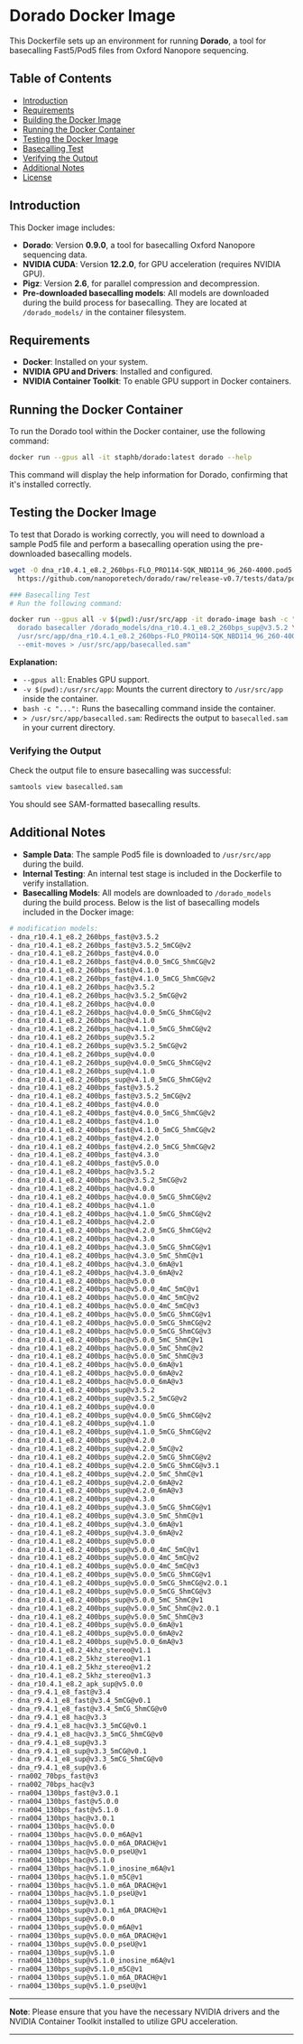 # Dorado Docker Image

This Dockerfile sets up an environment for running **Dorado**, a tool for basecalling Fast5/Pod5 files from Oxford Nanopore sequencing.

## Table of Contents

- [Introduction](#introduction)
- [Requirements](#requirements)
- [Building the Docker Image](#building-the-docker-image)
- [Running the Docker Container](#running-the-docker-container)
- [Testing the Docker Image](#testing-the-docker-image)
- [Basecalling Test](#basecalling-test)
- [Verifying the Output](#verifying-the-output)
- [Additional Notes](#additional-notes)
- [License](#license)

## Introduction

This Docker image includes:

- **Dorado**: Version **0.9.0**, a tool for basecalling Oxford Nanopore sequencing data.
- **NVIDIA CUDA**: Version **12.2.0**, for GPU acceleration (requires NVIDIA GPU).
- **Pigz**: Version **2.6**, for parallel compression and decompression.
- **Pre-downloaded basecalling models**: All models are downloaded during the build process for basecalling. They are located at `/dorado_models/` in the container filesystem.

## Requirements

- **Docker**: Installed on your system.
- **NVIDIA GPU and Drivers**: Installed and configured.
- **NVIDIA Container Toolkit**: To enable GPU support in Docker containers.

## Running the Docker Container

To run the Dorado tool within the Docker container, use the following command:

```bash
docker run --gpus all -it staphb/dorado:latest dorado --help
```

This command will display the help information for Dorado, confirming that it's installed correctly.

## Testing the Docker Image

To test that Dorado is working correctly, you will need to download a sample Pod5 file and perform a basecalling operation using the pre-downloaded basecalling models.

```bash
wget -O dna_r10.4.1_e8.2_260bps-FLO_PRO114-SQK_NBD114_96_260-4000.pod5 \
  https://github.com/nanoporetech/dorado/raw/release-v0.7/tests/data/pod5/dna_r10.4.1_e8.2_260bps/dna_r10.4.1_e8.2_260bps-FLO_PRO114-SQK_NBD114_96_260-4000.pod5

### Basecalling Test
# Run the following command:

docker run --gpus all -v $(pwd):/usr/src/app -it dorado-image bash -c "\
  dorado basecaller /dorado_models/dna_r10.4.1_e8.2_260bps_sup@v3.5.2 \
  /usr/src/app/dna_r10.4.1_e8.2_260bps-FLO_PRO114-SQK_NBD114_96_260-4000.pod5 \
  --emit-moves > /usr/src/app/basecalled.sam"
```

**Explanation:**

- `--gpus all`: Enables GPU support.
- `-v $(pwd):/usr/src/app`: Mounts the current directory to `/usr/src/app` inside the container.
- `bash -c "...":` Runs the basecalling command inside the container.
- `> /usr/src/app/basecalled.sam`: Redirects the output to `basecalled.sam` in your current directory.

### Verifying the Output

Check the output file to ensure basecalling was successful:

```bash
samtools view basecalled.sam
```

You should see SAM-formatted basecalling results.

## Additional Notes

- **Sample Data**: The sample Pod5 file is downloaded to `/usr/src/app` during the build.
- **Internal Testing**: An internal test stage is included in the Dockerfile to verify installation.
- **Basecalling Models**: All models are downloaded to `/dorado_models` during the build process.
  Below is the list of basecalling models included in the Docker image:

```bash
# modification models:
- dna_r10.4.1_e8.2_260bps_fast@v3.5.2
- dna_r10.4.1_e8.2_260bps_fast@v3.5.2_5mCG@v2
- dna_r10.4.1_e8.2_260bps_fast@v4.0.0
- dna_r10.4.1_e8.2_260bps_fast@v4.0.0_5mCG_5hmCG@v2
- dna_r10.4.1_e8.2_260bps_fast@v4.1.0
- dna_r10.4.1_e8.2_260bps_fast@v4.1.0_5mCG_5hmCG@v2
- dna_r10.4.1_e8.2_260bps_hac@v3.5.2
- dna_r10.4.1_e8.2_260bps_hac@v3.5.2_5mCG@v2
- dna_r10.4.1_e8.2_260bps_hac@v4.0.0
- dna_r10.4.1_e8.2_260bps_hac@v4.0.0_5mCG_5hmCG@v2
- dna_r10.4.1_e8.2_260bps_hac@v4.1.0
- dna_r10.4.1_e8.2_260bps_hac@v4.1.0_5mCG_5hmCG@v2
- dna_r10.4.1_e8.2_260bps_sup@v3.5.2
- dna_r10.4.1_e8.2_260bps_sup@v3.5.2_5mCG@v2
- dna_r10.4.1_e8.2_260bps_sup@v4.0.0
- dna_r10.4.1_e8.2_260bps_sup@v4.0.0_5mCG_5hmCG@v2
- dna_r10.4.1_e8.2_260bps_sup@v4.1.0
- dna_r10.4.1_e8.2_260bps_sup@v4.1.0_5mCG_5hmCG@v2
- dna_r10.4.1_e8.2_400bps_fast@v3.5.2
- dna_r10.4.1_e8.2_400bps_fast@v3.5.2_5mCG@v2
- dna_r10.4.1_e8.2_400bps_fast@v4.0.0
- dna_r10.4.1_e8.2_400bps_fast@v4.0.0_5mCG_5hmCG@v2
- dna_r10.4.1_e8.2_400bps_fast@v4.1.0
- dna_r10.4.1_e8.2_400bps_fast@v4.1.0_5mCG_5hmCG@v2
- dna_r10.4.1_e8.2_400bps_fast@v4.2.0
- dna_r10.4.1_e8.2_400bps_fast@v4.2.0_5mCG_5hmCG@v2
- dna_r10.4.1_e8.2_400bps_fast@v4.3.0
- dna_r10.4.1_e8.2_400bps_fast@v5.0.0
- dna_r10.4.1_e8.2_400bps_hac@v3.5.2
- dna_r10.4.1_e8.2_400bps_hac@v3.5.2_5mCG@v2
- dna_r10.4.1_e8.2_400bps_hac@v4.0.0
- dna_r10.4.1_e8.2_400bps_hac@v4.0.0_5mCG_5hmCG@v2
- dna_r10.4.1_e8.2_400bps_hac@v4.1.0
- dna_r10.4.1_e8.2_400bps_hac@v4.1.0_5mCG_5hmCG@v2
- dna_r10.4.1_e8.2_400bps_hac@v4.2.0
- dna_r10.4.1_e8.2_400bps_hac@v4.2.0_5mCG_5hmCG@v2
- dna_r10.4.1_e8.2_400bps_hac@v4.3.0
- dna_r10.4.1_e8.2_400bps_hac@v4.3.0_5mCG_5hmCG@v1
- dna_r10.4.1_e8.2_400bps_hac@v4.3.0_5mC_5hmC@v1
- dna_r10.4.1_e8.2_400bps_hac@v4.3.0_6mA@v1
- dna_r10.4.1_e8.2_400bps_hac@v4.3.0_6mA@v2
- dna_r10.4.1_e8.2_400bps_hac@v5.0.0
- dna_r10.4.1_e8.2_400bps_hac@v5.0.0_4mC_5mC@v1
- dna_r10.4.1_e8.2_400bps_hac@v5.0.0_4mC_5mC@v2
- dna_r10.4.1_e8.2_400bps_hac@v5.0.0_4mC_5mC@v3
- dna_r10.4.1_e8.2_400bps_hac@v5.0.0_5mCG_5hmCG@v1
- dna_r10.4.1_e8.2_400bps_hac@v5.0.0_5mCG_5hmCG@v2
- dna_r10.4.1_e8.2_400bps_hac@v5.0.0_5mCG_5hmCG@v3
- dna_r10.4.1_e8.2_400bps_hac@v5.0.0_5mC_5hmC@v1
- dna_r10.4.1_e8.2_400bps_hac@v5.0.0_5mC_5hmC@v2
- dna_r10.4.1_e8.2_400bps_hac@v5.0.0_5mC_5hmC@v3
- dna_r10.4.1_e8.2_400bps_hac@v5.0.0_6mA@v1
- dna_r10.4.1_e8.2_400bps_hac@v5.0.0_6mA@v2
- dna_r10.4.1_e8.2_400bps_hac@v5.0.0_6mA@v3
- dna_r10.4.1_e8.2_400bps_sup@v3.5.2
- dna_r10.4.1_e8.2_400bps_sup@v3.5.2_5mCG@v2
- dna_r10.4.1_e8.2_400bps_sup@v4.0.0
- dna_r10.4.1_e8.2_400bps_sup@v4.0.0_5mCG_5hmCG@v2
- dna_r10.4.1_e8.2_400bps_sup@v4.1.0
- dna_r10.4.1_e8.2_400bps_sup@v4.1.0_5mCG_5hmCG@v2
- dna_r10.4.1_e8.2_400bps_sup@v4.2.0
- dna_r10.4.1_e8.2_400bps_sup@v4.2.0_5mC@v2
- dna_r10.4.1_e8.2_400bps_sup@v4.2.0_5mCG_5hmCG@v2
- dna_r10.4.1_e8.2_400bps_sup@v4.2.0_5mCG_5hmCG@v3.1
- dna_r10.4.1_e8.2_400bps_sup@v4.2.0_5mC_5hmC@v1
- dna_r10.4.1_e8.2_400bps_sup@v4.2.0_6mA@v2
- dna_r10.4.1_e8.2_400bps_sup@v4.2.0_6mA@v3
- dna_r10.4.1_e8.2_400bps_sup@v4.3.0
- dna_r10.4.1_e8.2_400bps_sup@v4.3.0_5mCG_5hmCG@v1
- dna_r10.4.1_e8.2_400bps_sup@v4.3.0_5mC_5hmC@v1
- dna_r10.4.1_e8.2_400bps_sup@v4.3.0_6mA@v1
- dna_r10.4.1_e8.2_400bps_sup@v4.3.0_6mA@v2
- dna_r10.4.1_e8.2_400bps_sup@v5.0.0
- dna_r10.4.1_e8.2_400bps_sup@v5.0.0_4mC_5mC@v1
- dna_r10.4.1_e8.2_400bps_sup@v5.0.0_4mC_5mC@v2
- dna_r10.4.1_e8.2_400bps_sup@v5.0.0_4mC_5mC@v3
- dna_r10.4.1_e8.2_400bps_sup@v5.0.0_5mCG_5hmCG@v1
- dna_r10.4.1_e8.2_400bps_sup@v5.0.0_5mCG_5hmCG@v2.0.1
- dna_r10.4.1_e8.2_400bps_sup@v5.0.0_5mCG_5hmCG@v3
- dna_r10.4.1_e8.2_400bps_sup@v5.0.0_5mC_5hmC@v1
- dna_r10.4.1_e8.2_400bps_sup@v5.0.0_5mC_5hmC@v2.0.1
- dna_r10.4.1_e8.2_400bps_sup@v5.0.0_5mC_5hmC@v3
- dna_r10.4.1_e8.2_400bps_sup@v5.0.0_6mA@v1
- dna_r10.4.1_e8.2_400bps_sup@v5.0.0_6mA@v2
- dna_r10.4.1_e8.2_400bps_sup@v5.0.0_6mA@v3
- dna_r10.4.1_e8.2_4khz_stereo@v1.1
- dna_r10.4.1_e8.2_5khz_stereo@v1.1
- dna_r10.4.1_e8.2_5khz_stereo@v1.2
- dna_r10.4.1_e8.2_5khz_stereo@v1.3
- dna_r10.4.1_e8.2_apk_sup@v5.0.0
- dna_r9.4.1_e8_fast@v3.4
- dna_r9.4.1_e8_fast@v3.4_5mCG@v0.1
- dna_r9.4.1_e8_fast@v3.4_5mCG_5hmCG@v0
- dna_r9.4.1_e8_hac@v3.3
- dna_r9.4.1_e8_hac@v3.3_5mCG@v0.1
- dna_r9.4.1_e8_hac@v3.3_5mCG_5hmCG@v0
- dna_r9.4.1_e8_sup@v3.3
- dna_r9.4.1_e8_sup@v3.3_5mCG@v0.1
- dna_r9.4.1_e8_sup@v3.3_5mCG_5hmCG@v0
- dna_r9.4.1_e8_sup@v3.6
- rna002_70bps_fast@v3
- rna002_70bps_hac@v3
- rna004_130bps_fast@v3.0.1
- rna004_130bps_fast@v5.0.0
- rna004_130bps_fast@v5.1.0
- rna004_130bps_hac@v3.0.1
- rna004_130bps_hac@v5.0.0
- rna004_130bps_hac@v5.0.0_m6A@v1
- rna004_130bps_hac@v5.0.0_m6A_DRACH@v1
- rna004_130bps_hac@v5.0.0_pseU@v1
- rna004_130bps_hac@v5.1.0
- rna004_130bps_hac@v5.1.0_inosine_m6A@v1
- rna004_130bps_hac@v5.1.0_m5C@v1
- rna004_130bps_hac@v5.1.0_m6A_DRACH@v1
- rna004_130bps_hac@v5.1.0_pseU@v1
- rna004_130bps_sup@v3.0.1
- rna004_130bps_sup@v3.0.1_m6A_DRACH@v1
- rna004_130bps_sup@v5.0.0
- rna004_130bps_sup@v5.0.0_m6A@v1
- rna004_130bps_sup@v5.0.0_m6A_DRACH@v1
- rna004_130bps_sup@v5.0.0_pseU@v1
- rna004_130bps_sup@v5.1.0
- rna004_130bps_sup@v5.1.0_inosine_m6A@v1
- rna004_130bps_sup@v5.1.0_m5C@v1
- rna004_130bps_sup@v5.1.0_m6A_DRACH@v1
- rna004_130bps_sup@v5.1.0_pseU@v1
```

---

**Note**: Please ensure that you have the necessary NVIDIA drivers and the NVIDIA Container Toolkit installed to utilize GPU acceleration.

---

